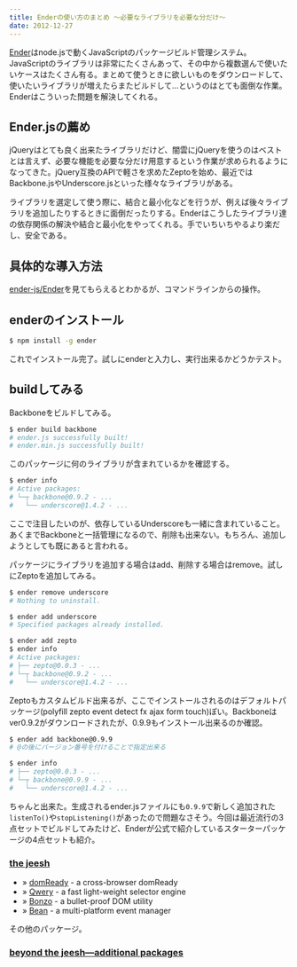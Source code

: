 ```yaml
---
title: Enderの使い方のまとめ 〜必要なライブラリを必要な分だけ〜
date: 2012-12-27
---
```


[Ender](http://ender.jit.su/)はnode.jsで動くJavaScriptのパッケージビルド管理システム。
JavaScriptのライブラリは非常にたくさんあって、その中から複数選んで使いたいケースはたくさん有る。まとめて使うときに欲しいものをダウンロードして、使いたいライブラリが増えたらまたビルドして…というのはとても面倒な作業。Enderはこういった問題を解決してくれる。

## Ender.jsの薦め

jQueryはとても良く出来たライブラリだけど、闇雲にjQueryを使うのはベストとは言えず、必要な機能を必要な分だけ用意するという作業が求められるようになってきた。jQuery互換のAPIで軽さを求めたZeptoを始め、最近ではBackbone.jsやUnderscore.jsといった様々なライブラリがある。

ライブラリを選定して使う際に、結合と最小化などを行うが、例えば後々ライブラリを追加したりするときに面倒だったりする。Enderはこうしたライブラリ達の依存関係の解決や結合と最小化をやってくれる。手でいちいちやるより楽だし、安全である。

## 具体的な導入方法

[ender-js/Ender](https://github.com/ender-js/Ender)を見てもらえるとわかるが、コマンドラインからの操作。

## enderのインストール

```bash
$ npm install -g ender
```

これでインストール完了。試しにenderと入力し、実行出来るかどうかテスト。

## buildしてみる

Backboneをビルドしてみる。

```bash
$ ender build backbone
# ender.js successfully built!
# ender.min.js successfully built!
```

このパッケージに何のライブラリが含まれているかを確認する。

```bash
$ ender info
# Active packages:
# └─┬ backbone@0.9.2 - ...
#   └── underscore@1.4.2 - ...
```

ここで注目したいのが、依存しているUnderscoreも一緒に含まれていること。あくまでBackboneと一括管理になるので、削除も出来ない。もちろん、追加しようとしても既にあると言われる。

パッケージにライブラリを追加する場合はadd、削除する場合はremove。試しにZeptoを追加してみる。

```bash
$ ender remove underscore
# Nothing to uninstall.

$ ender add underscore
# Specified packages already installed.

$ ender add zepto
$ ender info
# Active packages:
# ├── zepto@0.0.3 - ...
# └─┬ backbone@0.9.2 - ...
#   └── underscore@1.4.2 - ...
```

Zeptoもカスタムビルド出来るが、ここでインストールされるのはデフォルトパッケージ(polyfill zepto event detect fx ajax form touch)ぽい。Backboneはver0.9.2がダウンロードされたが、0.9.9もインストール出来るのか確認。

```bash
$ ender add backbone@0.9.9
# @の後にバージョン番号を付けることで指定出来る

$ ender info
# ├── zepto@0.0.3 - ...
# └─┬ backbone@0.9.9 - ...
#   └── underscore@1.4.2 - ...
```

ちゃんと出来た。生成されるender.jsファイルにも`0.9.9`で新しく追加された`listenTo()`や`stopListening()`があったので問題なさそう。今回は最近流行の3点セットでビルドしてみたけど、Enderが公式で紹介しているスターターパッケージの4点セットも紹介。

### [the jeesh](http://ender.jit.su/#jeesh)

- » [domReady](https://github.com/ded/domready) - a cross-browser domReady
- » [Qwery](https://github.com/ded/qwery) - a fast light-weight selector engine
- » [Bonzo](https://github.com/ded/bonzo) - a bullet-proof DOM utility
- » [Bean](https://github.com/fat/bean) - a multi-platform event manager

その他のパッケージ。

### [beyond the jeesh—additional packages](http://ender.jit.su/#additionalpackages)
